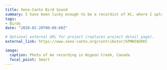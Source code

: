 ```yaml
---
title: Xeno-Canto Bird Sound
summary: I have been lucky enough to be a recordist of XC, where I upload all my bird sound recordings.
tags:
- Birds
date: "2020-02-20T00:00:00Z"

# Optional external URL for project (replaces project detail page).
external_link: https://www.xeno-canto.org/contributor/SPMWIWZKKC

image:
  caption: Photo of me recording in Wigeon Creek, Canada
  focal_point: Smart
---
```

